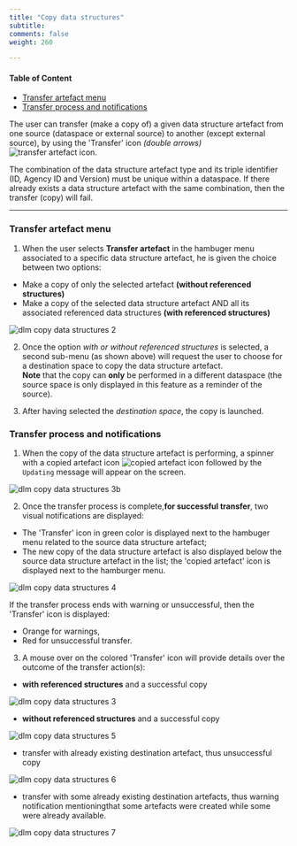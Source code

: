 ```yaml
---
title: "Copy data structures"
subtitle: 
comments: false
weight: 260

---
```


#### Table of Content
- [Transfer artefact menu](#transfer-artefact-menu)
- [Transfer process and notifications](#transfer-process-and-notifications)

The user can transfer (make a copy of) a given data structure artefact from one source (dataspace or external source) to another (except external source), by using the 'Transfer' icon *(double arrows)*  
![transfer artefact icon](/dotstatsuite-documentation/images/dlm-copy-data-structures-icon.png).  

The combination of the data structure artefact type and its triple identifier (ID, Agency ID and Version) must be unique within a dataspace. If there already exists a data structure artefact with the same combination, then the transfer (copy) will fail.

---

### Transfer artefact menu

1. When the user selects **Transfer artefact** in the hambuger menu associated to a specific data structure artefact, he is given the choice between two options:
* Make a copy of only the selected artefact **(without referenced structures)**
* Make a copy of the selected data structure artefact AND all its associated referenced data structures **(with referenced structures)**

![dlm copy data structures 2](/dotstatsuite-documentation/iamges/dlm-copy-data-structures-2.png)  

2. Once the option *with or without referenced structures* is selected, a second sub-menu (as shown above) will request the user to choose for a destination space to copy the data structure artefact.  
**Note** that the copy can **only** be performed in a different dataspace (the source space is only displayed in this feature as a reminder of the source).
 
3. After having selected the *destination space*, the copy is launched.  

### Transfer process and notifications
 
1. When the copy of the data structure artefact is performing, a spinner with a copied artefact icon ![copied artefact icon](/dotstatsuite-documentation/images/dlm-copy-data-structures-copiedartefact-icon.png) followed by the `Updating` message will appear on the screen.

![dlm copy data structures 3b](/dotstatsuite-documentation/images/dlm-copy-data-structures-3b.png)   

2. Once the transfer process is complete,**for successful transfer**, two visual notifications are displayed:
* The 'Transfer' icon in green color is displayed next to the hambuger menu related to the source data structure artefact; 
* The new copy of the data structure artefact is also displayed below the source data structure artefact in the list; the 'copied artefact' icon is displayed next to the hamburger menu.

![dlm copy data structures 4](/dotstatsuite-documentation/images/dlm-copy-data-structures-4.png)  

If the transfer process ends with warning or unsuccessful, then the 'Transfer' icon is displayed:
* Orange for warnings,
* Red for unsuccessful transfer.

3. A mouse over on the colored 'Transfer' icon will provide details over the outcome of the transfer action(s):
* **with referenced structures** and a successful copy

![dlm copy data structures 3](/dotstatsuite-documentation/images/dlm-copy-data-structures-3.png)  

* **without referenced structures** and a successful copy

![dlm copy data structures 5](/dotstatsuite-documentation/images/dlm-copy-data-structures-5.png)  

* transfer with already existing destination artefact, thus unsuccessful copy

![dlm copy data structures 6](/dotstatsuite-documentation/images/dlm-copy-data-structures-6.png)  

* transfer with some already existing destination artefacts, thus warning notification mentioningthat some artefacts were created while some were already available.

![dlm copy data structures 7](/dotstatsuite-documentation/images/dlm-copy-data-structures-7.png)    
